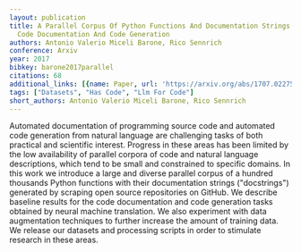 ```yaml
---
layout: publication
title: A Parallel Corpus Of Python Functions And Documentation Strings For Automated
  Code Documentation And Code Generation
authors: Antonio Valerio Miceli Barone, Rico Sennrich
conference: Arxiv
year: 2017
bibkey: barone2017parallel
citations: 68
additional_links: [{name: Paper, url: 'https://arxiv.org/abs/1707.02275'}]
tags: ["Datasets", "Has Code", "Llm For Code"]
short_authors: Antonio Valerio Miceli Barone, Rico Sennrich
---
```

Automated documentation of programming source code and automated code
generation from natural language are challenging tasks of both practical and
scientific interest. Progress in these areas has been limited by the low
availability of parallel corpora of code and natural language descriptions,
which tend to be small and constrained to specific domains.
  In this work we introduce a large and diverse parallel corpus of a hundred
thousands Python functions with their documentation strings ("docstrings")
generated by scraping open source repositories on GitHub. We describe baseline
results for the code documentation and code generation tasks obtained by neural
machine translation. We also experiment with data augmentation techniques to
further increase the amount of training data.
  We release our datasets and processing scripts in order to stimulate research
in these areas.